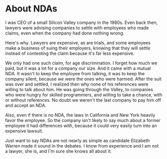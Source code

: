 # About NDAs
I was CEO of a small Silicon Valley company in the 1980s. Even back then, lawyers were advising companies to settle with employees who made claims, even when the company had done nothing wrong. 

Here's why. Lawyers are expensive, as are trials, and some employees make a business of suing their employers, knowing that they will settle instead of contesting the claim because it's far less expensive. 

We only had one such claim, for age discrimination. I forget how much we paid, but it was a lot for a company our size. And it came with a mutual NDA. It wasn't to keep the employee from talking, it was to keep the company silent, because <i>we</i> were the ones who were harmed. After the suit was over and settled, I realized then why none of his references were willing to talk about him. He was going through the Valley, to companies who were hungry for skilled programmers, and willing to take a chance, with or without references. No doubt we weren't the last company to pay him off and accept an NDA. 

Also, even if there is no NDA, the laws in California and New York heavily favor the employee. So the company isn't likely to say much about a former employee it had differences with, because it could very easily turn into an expensive lawsuit. 

Just want to say NDAs are not nearly as simple as candidate Elizabeth Warren made it sound in the debates. I know from experience and I am not a lawyer, she is, and I'm sure she knows all about it. 

